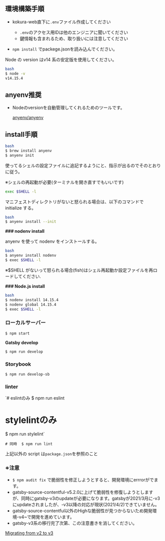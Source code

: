 ## 環境構築手順
- kokura-web直下に`.env`ファイル作成してください
    - `.env`のアクセス用IDは他のエンジニアに聞いてください
    - 鍵情報も含まれるため、取り扱いには注意してください

- `npm install` でpackege.jsonを読み込んでください。

Node の version はv14 系の安定版を使用してください。

```bash
bash
$ node -v
v14.15.4
```

## **anyenv推奨**

- Nodeのversionを自動管理してくれるためのツールです。

    [anyenv/anyenv](https://github.com/anyenv/anyenv)

## install手順

```bash
bash
$ brew install anyenv
$ anyenv init
```

使ってるシェルの設定ファイルに追記するようにと、指示が出るのでそのとおりに従う。

※シェルの再起動が必要(ターミナルを開き直すでもいいです)

```bash
exec $SHELL -l
```

マニフェストディレクトリがないと怒られる場合は、以下のコマンドで initialize する。

```bash
bash
$ anyenv install --init
```

**### nodenv install**

anyenv を使って nodenv をインストールする。

```bash
bash
$ anyenv install nodenv
$ exec $SHELL -l
```

※\$SHELL がないって怒られる場合(fish)はシェル再起動か設定ファイルを再ロードしてください.

**### Node.js install**

```bash
bash
$ nodenv install 14.15.4
$ nodenv global 14.15.4
$ exec $SHELL -l
```

### **ローカルサーバー**

`$ npm start` 

**Gatsby develop**

`$ npm run develop`

### **Storybook**

`$ npm run develop-sb`

### **linter**

`# eslintのみ 
$ npm run eslint 
# stylelintのみ 
$ npm run stylelint` 

`# 同時 
$ npm run lint`

上記以外の script は`package.json`を参照のこと

### **※注意**

- `$ npm audit fix` で脆弱性を修正しようとすると、開発環境にerrrorがでます。
- gatsby-source-contentful-v5.2.0に上げて脆弱性を修復しようとしますが、同時にgatsby-v3のupdateが必要になります。gatsbyが2021/3月に-v3にupdateされましたが、-v3以降の対応が現状(2021/4/2)できていません。
- gatsby-source-contentful以外のHighな脆弱性が見つからないため開発環境-v4~で開発を進めています。
- gatsby-v3系の移行完了次第、この注意書きを消してください。

[Migrating from v2 to v3](https://www.gatsbyjs.com/docs/reference/release-notes/migrating-from-v2-to-v3/)

